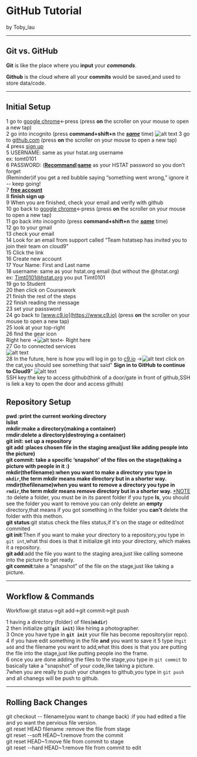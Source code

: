# GitHub Tutorial

by Toby_lau 

---
## Git vs. GitHub
**Git** is like the place where you **input** your _**commands**_.  

**Github** is the cloud where all your **commits** would be saved,and used to 
store data/code.


---
## Initial Setup
1 go to [google chrome](https://www.google.com)<-press (press **on** the scroller on your mouse to open a new tap)  
2 go into incognito (press **command+shift+n** the <u>_**same**_</u> time)
![alt text](http://updatepedia.com/wp-content/uploads/2016/04/Google_Chrome_Incognito.png )
3 go to [github.com](https://www.github.com) (press **on** the scroller on your mouse to open a new tap)    
4 press <u>sign up</u>  
5 USERNAME: same as your hstat.org username  
ex: tomt0101  
6 PASSWORD: (<u>**Recommand**</u>)<u>**same**</u> as your HSTAT password so you don’t forget  
(Reminder)if you get a red bubble saying 
“something went wrong,” 
ignore it -- keep going!  
7 <u>**free account**</u>  
8 **finish sign up**  
9 When you are finished, check your email and verify with github  
10 go back to [google chrome](https://www.google.com)<-press  (press **on** the scroller on your mouse to open a new tap)  
11 go back into incognito (press **command+shift+n** the <u>_**same**_</u> time)  
12 go to your gmail  
13 check your email  
14 Look for an email from support called “Team hstatsep has invited you to join their team on cloud9"  
15 Click the link  
16 Create new account  
17 Your Name: First and Last name  
18 username: same as your hstat.org email (but without the @hstat.org)  
ex: Timt0101@hstat.org  you put Timt0101  
19 go to Student  
20 then click on Coursework  
21 finish the rest of the steps  
22 finish reading the message  
23 set your passsword  
24 go back to [www.c9.io](https://www.c9.io) (press **on** the scroller on your mouse to open a new tap)   
25 look at your top-right  
26 find the gear icon  
Right here ->![alt text](https://lh6.googleusercontent.com/30HBjz1rnXSNb4TxZQ5vBCU5i-BEXsJLpOftc5kBQAf8L0o1URo2sd6uWrGE9DYBe10LPCh25LqRPXEYiRRwjvAqKid-X--6coYVJkBxeAXREhyJNfdnPvsQEO25IsHQJZPoLFrzMxg)<- Right here  
27 Go to connected services  
![alt text](https://lh3.googleusercontent.com/OUIUvCy6_jXixNqv5A_N3NdQrOyddguVKpRLWGWgQxxqPukalIKQtsohxcCJlxSUIP6mYneW2jbjWrnRdZBOuoZ-kCJc9uYSM2qXBn-v8p-c89e8PoonZ3R7rPx54LSN7ujlNC2ZMrw)  
28 In the future, here is how you will log in
go to [c9.io](https://www.c9.io) ->![alt text](https://lh3.googleusercontent.com/p57o7f31-F5fCPYoWzAYwVv48WpdLOZXV8zxbRabuofCBU00nGpNWHsO0LDteIKtV1krpVRMN2CXzNC1QPaQlBlHHsMaGF9rmilvnK_mxIMvq4kwprvHSmBx9pCGliqiefmQuYuJNQ8)
click on the cat,you should see something that said" **Sign in to GitHub to continue to Cloud9**" 
![alt text](https://drive.google.com/a/hstat.org/file/d/0B0vpNprpg9i_ZHNzRG1BS0Z2Y0k/view?usp=sharing)  
SSH key:the key to access github(think of a door/gate in front of github,SSH is liek a key to open the door and access github)
## Repository Setup
**pwd **:print the current working directory  
**ls**list  
**mkdir**:make a directory(making a container)  
**rmdir**:delete a directory(destroying a container)  
**git init**: set up a repository    
**git add** :places chosen file in the staging area(just like adding people into the picture)  
git commit**: take a specific ‘snapshot’ of the files on the stage(taking a picture with people in it :)   
**mkdir**(thefilename):when you want to make a directory you type in `mkdir`,the term mkdir means make directory but in a shorter way. 
**rmdir**(thefilename)when you want to remove a directory you type in `rmdir`,the term mkdir means remove directory but in a shorter way.
<u>** *NOTE </u>:to delete a folder, you must be in its parent folder
if you type **ls**, you should see the folder you want to remove
you can only delete an **empty** directory,that means if you got something in the folder you **can't** delete the folder with this methon.  
**git status**:git status check the files status,if it's on the stage or edited/not commited  
**git init**:Then if you want to make your directory to a repository,you type in `git int`,what thsi does is that it initialize git into your directory, which makes it a repository.  
**git add**:add the file you want to the staging area,just like calling someone into the picture to get ready.  
**git commit**:take a "snapshot" of the file on the stage,just like taking a picture.  



---
## Workflow & Commands
Workflow:git status->git add->git commit->git push 

1 having a directory (folder) of files(**`mkdir`**)  
2 then initialize git(**`git init`**) like hiring a photographer.  
3 Once you have type in **`git init`** your file has become repository(or repo).  
4 if you have edit something in the file **and** you want to save it 
5 type in`git add` and the filename you want to add,what this does is that you are putting the file into the stage,just like putting people ino the frame.  
6 once you are done adding the files to the stage,you type in `git commit`
to basically take a "snapshot" of your code,like taking a picture.  
7when you are really to push your changes to github,you type in `git push` and all chanegs will be push to github.


---
## Rolling Back Changes
git checkout -- filename(you want to change back) :if you had edited a file and yo want the pervious file version.  
git reset HEAD filename :remove the file from stage   
git reset --soft HEAD~1:remove from the commit  
git reset HEAD~1:move file from commit to stage   
git reset --hard HEAD~1:remove file from commit to edit   
